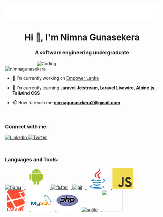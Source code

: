 <!-- ![MasterHead](https://github.com/NimnaGunasekera/NimnaGunasekera/blob/main/github-header-image.png) -->
<!-- [![SVG Banners](https://svg-banners.vercel.app/api?type=luminance&text1=Welcome%20&width=800&height=100)](https://github.com/Akshay090/svg-banners) -->
![SVG Banners](https://github.com/nimnagunasekera/NimnaGunasekera/blob/main/banner.svg)
<h1 align="center">Hi 👋, I'm Nimna Gunasekera</h1>
<h3 align="center">A software engineering undergraduate</h3>

<img align="right" alt="Coding" width="400" src="https://camo.githubusercontent.com/c1dcb74cc1c1835b1d716f5051499a2814c683c806b15f04b0eba492863703e9/68747470733a2f2f63646e2e6472696262626c652e636f6d2f75736572732f3733303730332f73637265656e73686f74732f363538313234332f6176656e746f2e676966">

<p align="left"> <img src="https://komarev.com/ghpvc/?username=nimnagunasekera&label=Profile%20views&color=blueviolet&style=for-the-badge" alt="nimnagunasekera" /> </p>

- 🔭 I’m currently working on [Empower Lanka](https://github.com/randeeshapalliyaguruge/EmpowerLanka.git)

- 🌱 I’m currently learning **Laravel Jetstream, Laravel Livewire, Alpine.js, Tailwind CSS**

- 📫 How to reach me **nimnagunasekera2@gmail.com**
<br>

<h3 align="left">Connect with me:</h3>
<p align="left">
  <a href="https://www.linkedin.com/in/nimna-gunasekera-17b546255/" target="_blank">
    <img src="https://img.shields.io/badge/linkedin-%230077B5.svg?&style=for-the-badge&logo=linkedin&logoColor=white&color=071A2C" alt="LinkedIn"/>
  </a>
  <a href="https://twitter.com/nimnagunasekera" target="_blank">
    <img src="https://img.shields.io/badge/twitter-%231DA1F2.svg?&style=for-the-badge&logo=twitter&logoColor=white&color=071A2C" alt="Twitter"/>
  </a>
</p>
<br>

<h3 align="left">Languages and Tools:</h3>
<p align="left">
  <a href="https://www.figma.com/" target="_blank" rel="noreferrer">
    <img src="https://www.vectorlogo.zone/logos/figma/figma-icon.svg" alt="figma" width="70" height="70" style="margin-right: 10px"/>
  </a>
  <a href="https://developer.android.com" target="_blank" rel="noreferrer">
    <img src="https://raw.githubusercontent.com/devicons/devicon/master/icons/android/android-original-wordmark.svg" alt="android" width="70" height="70" style="margin-right: 10px"/>
  </a>
  <a href="https://flutter.dev" target="_blank" rel="noreferrer">
    <img src="https://www.vectorlogo.zone/logos/flutterio/flutterio-icon.svg" alt="flutter" width="70" height="70" style="margin-right: 10px"/>
  </a>
  <a href="https://git-scm.com/" target="_blank" rel="noreferrer">
    <img src="https://www.vectorlogo.zone/logos/git-scm/git-scm-icon.svg" alt="git" width="70" height="70" style="margin-right: 10px"/>
  </a>
  <a href="https://www.java.com" target="_blank" rel="noreferrer">
    <img src="https://raw.githubusercontent.com/devicons/devicon/master/icons/java/java-original.svg" alt="java" width="70" height="70" style="margin-right: 10px"/>
  </a>
  <a href="https://developer.mozilla.org/en-US/docs/Web/JavaScript" target="_blank" rel="noreferrer">
    <img src="https://raw.githubusercontent.com/devicons/devicon/master/icons/javascript/javascript-original.svg" alt="javascript" width="70" height="70" style="margin-right: 10px"/>
  </a>
  <a href="https://laravel.com/" target="_blank" rel="noreferrer">
    <img src="https://raw.githubusercontent.com/devicons/devicon/master/icons/laravel/laravel-plain-wordmark.svg" alt="laravel" width="70" height="70" style="margin-right: 10px"/>
  </a>
  <a href="https://www.mysql.com/" target="_blank" rel="noreferrer">
    <img src="https://raw.githubusercontent.com/devicons/devicon/master/icons/mysql/mysql-original-wordmark.svg" alt="mysql" width="70" height="70" style="margin-right: 10px"/>
  </a>
  <a href="https://www.php.net" target="_blank" rel="noreferrer">
    <img src="https://raw.githubusercontent.com/devicons/devicon/master/icons/php/php-original.svg" alt="php" width="70" height="70" style="margin-right: 10px"/>
  </a>
  <a href="https://www.sqlite.org/" target="_blank" rel="noreferrer">
    <img src="https://www.vectorlogo.zone/logos/sqlite/sqlite-icon.svg" alt="sqlite" width="70" height="70" style="margin-right: 10px"/>
  </a>
  <a href="https://tailwindcss.com/" target="_blank" rel="noreferrer">
    <img src="https://www.vectorlogo.zone/logos/tailwindcss/tailwindcss-icon.svg" width="70" height="70"/>
  </a>
</p>
